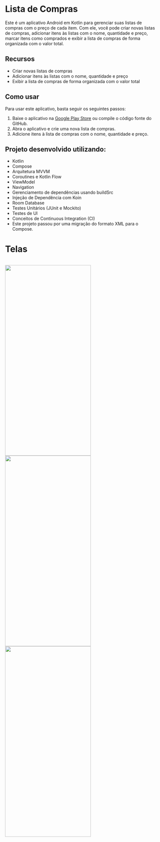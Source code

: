 # Lista de Compras

Este é um aplicativo Android em Kotlin para gerenciar suas listas de compras com o preço de cada item. Com ele, você pode criar novas listas de compras, adicionar itens às listas com o nome, quantidade e preço, marcar itens como comprados e exibir a lista de compras de forma organizada com o valor total.

## Recursos

- Criar novas listas de compras
- Adicionar itens às listas com o nome, quantidade e preço
- Exibir a lista de compras de forma organizada com o valor total

## Como usar

Para usar este aplicativo, basta seguir os seguintes passos:

1. Baixe o aplicativo na <a href="https://play.google.com/store/apps/details?id=com.lucassimao.listadecompras">Google Play Store</a> ou compile o código fonte do GitHub.
2. Abra o aplicativo e crie uma nova lista de compras.
3. Adicione itens à lista de compras com o nome, quantidade e preço.

## Projeto desenvolvido utilizando:

 - Kotlin
 - Compose
 - Arquitetura MVVM
 - Coroutines e Kotlin Flow
 - ViewModel
 - Navigation
 - Gerenciamento de dependências usando buildSrc
 - Injeção de Dependência com Koin
 - Room Database
 - Testes Unitários (JUnit e Mockito)
 - Testes de UI
 - Conceitos de Continuous Integration (CI)
 - Este projeto passou por uma migração do formato XML para o Compose.
 
 # Telas
  <div style="display: inline_block"><br>
 <img align="center" height="620" width="280"  src="https://user-images.githubusercontent.com/79026006/211114290-1f4fcca0-e435-4d7e-aae2-dea3dd415aa5.png">
 <img align="center" height="620" width="280"  src="https://user-images.githubusercontent.com/79026006/211114291-5322ecd4-0c26-45eb-8ac5-9e53fc8a36d1.png">
 <img align="center" height="620" width="280"  src="https://user-images.githubusercontent.com/79026006/211114296-e7598f41-479c-42d0-a332-80580b62b6c1.png">
</div>






